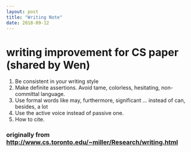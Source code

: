 ```yaml
---
layout: post
title: "Writing Note"
date: 2018-09-12
---
```



# writing improvement for CS paper (shared by Wen)

1. Be consistent in your writing style
2. Make definite assertions. Avoid tame, colorless, hesitating,
non-committal language.
3. Use formal words like may, furthermore, significant ... instead of
can, besides, a lot
4. Use the active voice instead of passive one.
5. How to cite.


### originally from http://www.cs.toronto.edu/~miller/Research/writing.html
